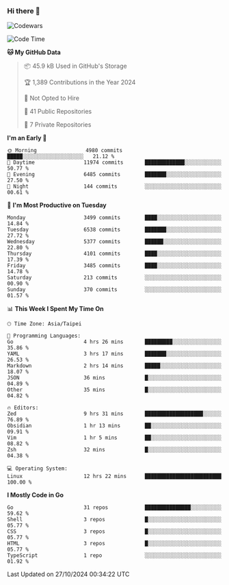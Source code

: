 ### Hi there 👋

![Codewars](https://www.codewars.com/users/omegaatt36/badges/small)

<!--START_SECTION:waka-->
![Code Time](http://img.shields.io/badge/Code%20Time-2%2C872%20hrs%2034%20mins-blue)

**🐱 My GitHub Data** 

> 📦 45.9 kB Used in GitHub's Storage 
 > 
> 🏆 1,389 Contributions in the Year 2024
 > 
> 🚫 Not Opted to Hire
 > 
> 📜 41 Public Repositories 
 > 
> 🔑 7 Private Repositories 
 > 
**I'm an Early 🐤** 

```text
🌞 Morning                4980 commits        █████░░░░░░░░░░░░░░░░░░░░   21.12 % 
🌆 Daytime                11974 commits       █████████████░░░░░░░░░░░░   50.77 % 
🌃 Evening                6485 commits        ███████░░░░░░░░░░░░░░░░░░   27.50 % 
🌙 Night                  144 commits         ░░░░░░░░░░░░░░░░░░░░░░░░░   00.61 % 
```
📅 **I'm Most Productive on Tuesday** 

```text
Monday                   3499 commits        ████░░░░░░░░░░░░░░░░░░░░░   14.84 % 
Tuesday                  6538 commits        ███████░░░░░░░░░░░░░░░░░░   27.72 % 
Wednesday                5377 commits        ██████░░░░░░░░░░░░░░░░░░░   22.80 % 
Thursday                 4101 commits        ████░░░░░░░░░░░░░░░░░░░░░   17.39 % 
Friday                   3485 commits        ████░░░░░░░░░░░░░░░░░░░░░   14.78 % 
Saturday                 213 commits         ░░░░░░░░░░░░░░░░░░░░░░░░░   00.90 % 
Sunday                   370 commits         ░░░░░░░░░░░░░░░░░░░░░░░░░   01.57 % 
```


📊 **This Week I Spent My Time On** 

```text
🕑︎ Time Zone: Asia/Taipei

💬 Programming Languages: 
Go                       4 hrs 26 mins       █████████░░░░░░░░░░░░░░░░   35.86 % 
YAML                     3 hrs 17 mins       ███████░░░░░░░░░░░░░░░░░░   26.53 % 
Markdown                 2 hrs 14 mins       █████░░░░░░░░░░░░░░░░░░░░   18.07 % 
JSON                     36 mins             █░░░░░░░░░░░░░░░░░░░░░░░░   04.89 % 
Other                    35 mins             █░░░░░░░░░░░░░░░░░░░░░░░░   04.82 % 

🔥 Editors: 
Zed                      9 hrs 31 mins       ███████████████████░░░░░░   76.89 % 
Obsidian                 1 hr 13 mins        ██░░░░░░░░░░░░░░░░░░░░░░░   09.91 % 
Vim                      1 hr 5 mins         ██░░░░░░░░░░░░░░░░░░░░░░░   08.82 % 
Zsh                      32 mins             █░░░░░░░░░░░░░░░░░░░░░░░░   04.38 % 

💻 Operating System: 
Linux                    12 hrs 22 mins      █████████████████████████   100.00 % 
```

**I Mostly Code in Go** 

```text
Go                       31 repos            ███████████████░░░░░░░░░░   59.62 % 
Shell                    3 repos             █░░░░░░░░░░░░░░░░░░░░░░░░   05.77 % 
CSS                      3 repos             █░░░░░░░░░░░░░░░░░░░░░░░░   05.77 % 
HTML                     3 repos             █░░░░░░░░░░░░░░░░░░░░░░░░   05.77 % 
TypeScript               1 repo              ░░░░░░░░░░░░░░░░░░░░░░░░░   01.92 % 
```




 Last Updated on 27/10/2024 00:34:22 UTC
<!--END_SECTION:waka-->

<!--
**omegaatt36/omegaatt36** is a ✨ _special_ ✨ repository because its `README.md` (this file) appears on your GitHub profile.

Here are some ideas to get you started:

- 🔭 I’m currently working on ...
- 🌱 I’m currently learning ...
- 👯 I’m looking to collaborate on ...
- 🤔 I’m looking for help with ...
- 💬 Ask me about ...
- 📫 How to reach me: ...
- 😄 Pronouns: ...
- ⚡ Fun fact: ...
-->

